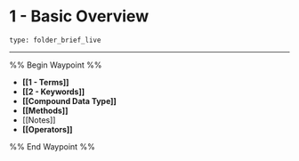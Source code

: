 # 1 - Basic Overview
 
```ccard
type: folder_brief_live
```
 
---

%% Begin Waypoint %%
- **[[1 - Terms]]**
- **[[2 - Keywords]]**
- **[[Compound Data Type]]**
- **[[Methods]]**
- [[Notes]]
- **[[Operators]]**

%% End Waypoint %%